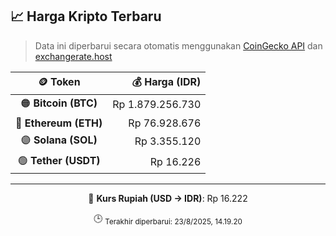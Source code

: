 

<!-- HARGA_KRIPTO -->
## 📈 Harga Kripto Terbaru

> Data ini diperbarui secara otomatis menggunakan [CoinGecko API](https://www.coingecko.com/) dan [exchangerate.host](https://exchangerate.host/)

<div align="center">

| 🪙 Token | 💰 Harga (IDR) |
|:------:|---------------:|
| 🟠 **Bitcoin (BTC)**   | Rp 1.879.256.730 |
| 🔵 **Ethereum (ETH)**  | Rp 76.928.676 |
| 🟣 **Solana (SOL)**    | Rp 3.355.120 |
| 🟢 **Tether (USDT)**   | Rp 16.226 |

---

💱 **Kurs Rupiah (USD → IDR)**: Rp 16.222

🕒 <sub>Terakhir diperbarui: 23/8/2025, 14.19.20</sub>

</div>
<!-- /HARGA_KRIPTO -->